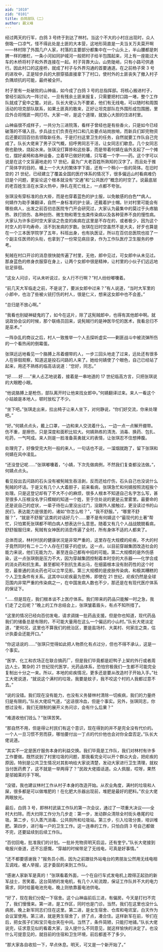 ```yaml
---
aid: "1010"
zid: "0101"
title: 白鸽部队（二）
author: 聂义峰
---
```


经过两天的行军，白鸽 3 号终于到达了林村。当这个不大的小村庄出现时，众人倒吸一口凉气，怪不得此处是土匪的大本营，这地形简直是一夫当关万夫莫开啊——林村除了外围几户人家，村落的主要部分都集中在一个山头上，半山腰都是刺猬一样的栅栏，一条小河如同护城河一般把村子给半包围起来，河上有一座能过大车的木桥将村子和外界连接在一起。村子背靠大山，山势陡峭，只有小路可供通行。因此村口的这座桥，就成了村子与外界沟通的首要通道。在之前杨子荣 3 号的进攻中，正是轻步兵的大胆穿插直接拿下了村口，使村外的土匪丧失了撤入村子负隅顽抗的可能，最终被全歼。

村子里有一处破败的山神庙，如今成了白鸽 3 号的总指挥部。将核心搬进村子，曾经引起队内一阵讨论，一旦有残余土匪来报复，只需要把村口路一堵，整个工作队就成了瓮中之鳖。对此，队长大佬认为不要紧，他们有无线电，可以随时和周围活动的坦克部队联系，如果土匪真的敢来，正好让坦克部队在外围形成包围圈，里应外合将残匪一网打尽。大家一听，是这个道理，就放心大胆的住进村里。

山神庙很不成样子，一共分为三进院落，看样子曾经也是有些香火，只是如今已经破落的不堪入目。步兵战士们负责在村口和几处要点站岗放哨，而新兵们卸完物资后还要赶回百仞去领取新任务。于是打扫这里卫生的任务，自然就要工作队自己完成了。队长大佬来了男子汉气概，招呼男同志干活，让女同志们歇息。几个女同志倒也勤快，烧起水来。张琪没打算掺和这些事，而是带着何婧在庙外支起了一个摊位，摆好桌椅和各种设备，立着早已做好的幡，只写着一个字——药。这个字可以说是在这个文盲遍地走的 17 世纪，最为广大老百姓所熟知的汉字了。而且处于推广简体字的目的，幡上一个大大的繁体字下面，还有一个稍小一些的简体。在旧时空的 21 世纪，已经建立了覆盖全国的医疗体系的情况下，很多偏远山村看病难仍旧是个问题，更妄论这个根本就没有“交通”和“公共医疗”概念的时空了。说最底层的老百姓生活在水深火热中，挣扎在死亡线上，一点都不夸张。

张琪没有穿标准的白大褂，而是也穿着蓝色的护士服，以免敏感的白色\*\*病人。何婧作为助手兼翻译，自然一身标准的护士装，还戴着护士帽。针对村里可能会有哪些病人，出发之前百仞总医院专门开会研究过，大家认为最集中的莫过于头疼脑热、跌打损伤、各种创伤、微生物和寄生虫类传染病以及各种营养不良的慢性病。大家认为许多旧时空大家谈之色变的疾病在这里是不存在的，或者极少，因为这个时空人的平均寿命，活不到发病的岁数。张琪在旧时空虽然不是大夫，好歹也算是在一个三本医学院学了五年，科班出身，也有执医证，所以在百仞总医院也挂了一个副主任医师的头衔，也拿到了一份常见病目录，作为工作队医疗卫生服务的参考。

髡贼在村口开诊的消息很快就传遍了村里，无他，郎中见过，可女郎中从未见过。那身蓝色的修身衣服穿在身上，让两个女郎中很是精神，让村里的小伙子们远远地驻足徘徊。

“这女人问诊，可从未听说过，女人行不行啊？”村人纷纷嘟囔着。

“前几天大军临走之前，不是说了，要派女郎中过来？”有人说道，“当时大军里的小郎中，也治了些被火铳打伤的村人，很是仁义，想来这女郎中也不会差。”

“总归是不放心啊。”

“我看也别疑神疑鬼的了，如今在这片，除了这髡贼郎中，也得有其他郎中啊。就说政协会议的时候，那个联络员回来，说髡贼行的是神医华佗的医术，我看总归不是巫术。”

一阵杂乱的商议之后，村人一致推举一个人去探听虚实——剿匪战斗中被流弹所伤的一个看热闹的倒霉蛋。

张琪远远地看见一个胳膊上吊着绷带的人，一步三回头地走了过来，远处还有很多人在徘徊观察，知道这是投石问路的人来了。她给何婧使了个眼色，自己已经站了起来，用还不熟练的临高话说道：“您好，同志。”

“好……好……”来人忐忑地说着，接着是一串地道的 17 世纪临高方言，只把张琪说的大眼瞪小眼。

“他说胳膊上是枪伤，部队离开时让他来找女郎中。”何婧翻译过来。来人一看这个小姑娘是本地人，顿时放松了不少。

“坐下吧。”张琪走出来，拉出椅子让来人坐下，对何静说，“你们好交流，你来处理吧。”

“好。”何婧点点头，戴上口罩，一边和来人交流着什么，一边一点一点解开绷带。伤不重，是擦伤，只是深度和面积比较大。何婧熟练的清洗、消毒、换药、包扎、吃药，一气呵成。来人则是一脸准备英勇就义的表情，让张琪忍不住想捧腹。

处理完了，好像受完大刑一般的来人，一句话也不说，一溜烟就跑了，留下张琪和何婧在风中凌乱。

“还没登记呢……”张琪嘟囔着，“小婧，下次先做病例，不然我们复查都没法做。”，何婧点点头。

看见投出去问路的石头没有被髡贼生吞活剥，反而还给疗伤，石头自己也没说什么髡贼的坏话。于是又有几个人大着胆子，前来看病，张琪急忙和何婧按照流程挨个处理。只是这登记却有了不大不小的麻烦，很多人根本不知道自己名字怎么写，甚至很多人压根没名字只模糊的知道一个姓，至于住处说的更是云里雾里。最要命的还是说自己的症状，一辈子待在山里没出过门，没跟外人接触过，更没读过书的山民们，表达能力是很差的，诸如“你怎么啦？”，“我不舒服。”，“哪里不舒服？”，“就是不舒服”这类的对话好几个……要不是有何婧这个“最现代的土著”帮忙，只怕累死张琪都不明白病人想表达什么意思。随着又有几个人战战兢兢看病，舒舒服服归来，髡贼有女神医的消息传遍了全村，所有身体不适的人都来了。

总体而说，林村村民的健康状况是非常严重的，这里存在大规模的疟疾，不大的村子竟然同时有二十二个人存在打摆子的症状。这一点，以目前穿越集团改造社会的能力来说，他们无能为力，甚至连自己都有中招的可能。第二大规模的是外伤感染，这一点张琪倒是压力不大，因为穿越集团控制着本时空的大杀器——化学合成的消炎药和抗生素。甚至都轮不到抗生素出马，在细菌根本没有耐药性的这个时空，最普通的消炎药也可以立竿见影。第三大规模的是皮肤传染病，和极其糟糕的个人卫生条件有关系。这其中以疟疾最为恐怖，即使在 21 世纪，疟疾仍然是全球范围内非常严重的传染病之一，在中国发病人数也不少，那还是在有现代医疗体系的保证下。

“……但是现在，我们根本谈不上医疗体系。我们带来的药品只能解一时之急，我们走了之后呢？”晚上的工作总结会上，张琪皱着眉头，有点不知所措了。

“这里的情况已经向百仞发电，请求调拨一批药品支援。但是你也知道，现代药品我们的储备总是有限的，不可能大量用在这么一个偏远的小山村。”队长大佬淡定道，“更何况，这里也不算我们的统治区，要是盐场村、大美村、何家庄之类，估计执委会还能开口。”

“你这话说的……”张琪只觉得如此把人物质化有点过分，但也不得不承认，这是一个事实。

“医学、化工和农场正在联合搞药厂，但是我们毕竟都是赶鸭子上架的外行或者周边人士。繁杂的 21 世纪现代医学，光药品体系，恐怕穷极我们一生都不可能完全复制出十分之一来。所以，本地的疟疾情况，更多还是要从改造村子开始入手。”社工大佬说道，“就说这个满村的垃圾，我要是蚊子，我不咬这个村的人我都过意不去。”

“说的没错。我们现在没有能力，也没有义务替林村清除一切疾病，我们的力量终归是有限的。”队长大佬叹气道，“这话很冷血，但是个事实。另外，张琪同志，你想过没有，我们无限制的展开义务问诊，会有什么后果？”

“难道收他们钱么？”张琪苦笑。

“那自然不用，但是得让村民们有这个意识，现在得到的并不是完全没有代价的。一个人一旦习惯不劳而获，哪怕要付出一丁点的代价他也会对你全盘否定。”队长大佬说道。

“其实不一定是医疗服务本身的利益交换。我们毕竟是工作队，我们对林村有许多工作要做。既然说到了村里垃圾的问题，那我看完全可以开个群众大会，把疟疾的原因，特别是公共卫生情况对其影响给大家说清楚，发动大家进行卫生清理，就权当付医药费了，这不就是一举两得了？”民政大佬插话道。众人佩服，哎呀，果然是邬姆莱的手下啊。

“没错，我也建议林村工作从村子本身的改造开始。从农业角度，满村的垃圾和人屎，很多都是可以做堆肥的！在化肥大杀器出现前，堆肥是最好的肥料。”农业大佬两眼放光。

最后，白鸽 3 号，即林村武装工作队的第一次会议，通过了一项重大决议——全村大扫除。而大扫除工作分为几步走：第一步，发动群众清除全村街头巷尾的垃圾。第二步，引入蒸汽消毒、公共厕所和垃圾站。第三步，引入垃圾分类，培训堆肥。第四步，进行每一户的卫生工作。这一连串的工作，只怕白鸽 3 号自己都做不完，还要延续到后续工作队。

“百仞回电，批准我们的计划。一批补充物资明天启运，还有奎宁。”队长大佬接到电报兴奋道，还不忘感慨，“穿越的时候带足了无线电，可真是好事情。”

“还不都要感谢我？”报务员小雨，因为之前跟驻外站电台的男朋友公然用无线电相互调戏，被人举报，这才委屈的来到工作队。

“感谢人家新军是真的！”张琪看着外面，一个在自行车式发电机上蹬得正起劲的新军战士，苦笑着。这台简陋的发电机，有几个人轮流蹬，保证工作队并不大的电力需求，同时给蓄电池充电，晚上则依靠蓄电池供电。

“好了，现在我们分配一下宿舍。这个山神庙前后三进，有偏房。今天是打扫不完了，我们慢慢来。第一进，是工作区，同时也是门诊。当然，我们在这里也没什么病房。晚上新军同志们住在这里。第二进，是女生宿舍、仓库和电讯室，白天作为会议室使用。第三进，就是男生宿舍了，挤了点，凑合住。这样新军在前，爷们在后，把女孩子们和宝贝电台夹在中间。当然了，条件简陋，只能打地铺。”队长大佬说完，征求意见似的看着大家，没人提什么不同意见，就这样愉快的决定了。也没什么可提意见的，就目前的住宿和卫生环境，前后都差不了多少。

“那大家各自收拾一下，早点休息。明天，可又是一个新开始了。”
